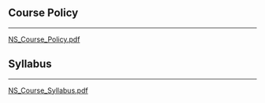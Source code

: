 
## Course Policy


---


[NS_Course_Policy.pdf](https://prod-files-secure.s3.us-west-2.amazonaws.com/cb8bfd8d-d68b-81fa-ac15-000328a0aab4/8cc47a18-c376-49be-8ccd-2c02c7f2846c/NS_Course_Policy.pdf?X-Amz-Algorithm=AWS4-HMAC-SHA256&X-Amz-Content-Sha256=UNSIGNED-PAYLOAD&X-Amz-Credential=ASIAZI2LB466W6RFN3VH%2F20250815%2Fus-west-2%2Fs3%2Faws4_request&X-Amz-Date=20250815T064756Z&X-Amz-Expires=3600&X-Amz-Security-Token=IQoJb3JpZ2luX2VjEA8aCXVzLXdlc3QtMiJGMEQCIDEePejhikBSZ2smnC4dVmARinBFpSkpldA4em72PKCtAiAMoHInwDxwOw3Gp7PVhFchdWsfSeiMi5DCVOAnBOy%2BjCr%2FAwhXEAAaDDYzNzQyMzE4MzgwNSIM6mWV7wg05FcLfPwTKtwDPNgme3wW1mxPpjaaCeEnF%2FjN5UsHkDqPgOQNnfdwQP42%2BSxqP21piBNQeB2VKNGqL0hM75TiE7VyCLvezs7a%2Ffp6d9FPQ9gyuQmzl7w%2F3wdGdFjYp%2FQSQ0yboBa%2Fetyy4AqZpMTpF%2Bg3wCc1scH0OIHRONgdxstgfWBzmb%2FQFX3iw2XmWSyuAe1V6phkZepEpdiJPQf9hZAaqW0wkLuRSvqe7YbqX1Z08s1WJrmEGhjs6oxKHYzPX2WqXVOHG7agZmda8D6Q70mpbaTl%2FlTaeYuRrvJuTJijAjnAGtko%2Bb%2B%2FH7y5nkgspr8TASUpwwoXkiT16GlvwrO0ewhIpe0WfCWskswEzsOhKBn%2FFBXgadnAgqjngcCnIMZc0Ens1QwRIztOE9xc4Lmf3z2jG9QeKl96mYQrljoVuI9wgVtHgW2g%2B7G93p1IQT6UE9nWvf1f7f01a0eRJD2UUg65FExofygtUfSEhrSpCkEjj7dcmBdt7h2HhtLrs3FRMcy4a%2BSWWJX1678LpNfwZACUg6OmbZoq%2Bg7%2FZVtRCwbWBu9SuEQEHHL66k%2FRfIgg1Kgf5hR1vYznO1XbpEYVJks5u9Uz2%2FPUY%2BmN6xdgsLtkiMscZVrJqBR3UAVZkmYyrSEw3qP7xAY6pgENlIk5KJe2rON3X9jkvPsWKr1PyMgijBJq1%2Fsnobdhe5CRkTDTc%2FYh4edCeFf0eQGyo2lapguaJ1qAjBCGV28Ai6Zco%2Bpc0KK7fk4B7WqH3dao39H6O7t2%2BfRVe9tMQFfLG5cBnyAw%2FAlxh52%2FhMqpviDa%2BfsZoBfFTdQPNlQXpIiKZQr0j6I4SaEQZultCLev6wmAWN80jnPcm71wpCulmdeRBrQ3&X-Amz-Signature=f0c723adc658f2a0000c500e6464f45b53430e3f4e5de04580d1ec49cf45f495&X-Amz-SignedHeaders=host&x-amz-checksum-mode=ENABLED&x-id=GetObject)


## Syllabus


---


[NS_Course_Syllabus.pdf](https://prod-files-secure.s3.us-west-2.amazonaws.com/cb8bfd8d-d68b-81fa-ac15-000328a0aab4/c86bcfe3-ff6e-4b2c-8af1-5193012261a6/NS_Course_Syllabus.pdf?X-Amz-Algorithm=AWS4-HMAC-SHA256&X-Amz-Content-Sha256=UNSIGNED-PAYLOAD&X-Amz-Credential=ASIAZI2LB466W6RFN3VH%2F20250815%2Fus-west-2%2Fs3%2Faws4_request&X-Amz-Date=20250815T064756Z&X-Amz-Expires=3600&X-Amz-Security-Token=IQoJb3JpZ2luX2VjEA8aCXVzLXdlc3QtMiJGMEQCIDEePejhikBSZ2smnC4dVmARinBFpSkpldA4em72PKCtAiAMoHInwDxwOw3Gp7PVhFchdWsfSeiMi5DCVOAnBOy%2BjCr%2FAwhXEAAaDDYzNzQyMzE4MzgwNSIM6mWV7wg05FcLfPwTKtwDPNgme3wW1mxPpjaaCeEnF%2FjN5UsHkDqPgOQNnfdwQP42%2BSxqP21piBNQeB2VKNGqL0hM75TiE7VyCLvezs7a%2Ffp6d9FPQ9gyuQmzl7w%2F3wdGdFjYp%2FQSQ0yboBa%2Fetyy4AqZpMTpF%2Bg3wCc1scH0OIHRONgdxstgfWBzmb%2FQFX3iw2XmWSyuAe1V6phkZepEpdiJPQf9hZAaqW0wkLuRSvqe7YbqX1Z08s1WJrmEGhjs6oxKHYzPX2WqXVOHG7agZmda8D6Q70mpbaTl%2FlTaeYuRrvJuTJijAjnAGtko%2Bb%2B%2FH7y5nkgspr8TASUpwwoXkiT16GlvwrO0ewhIpe0WfCWskswEzsOhKBn%2FFBXgadnAgqjngcCnIMZc0Ens1QwRIztOE9xc4Lmf3z2jG9QeKl96mYQrljoVuI9wgVtHgW2g%2B7G93p1IQT6UE9nWvf1f7f01a0eRJD2UUg65FExofygtUfSEhrSpCkEjj7dcmBdt7h2HhtLrs3FRMcy4a%2BSWWJX1678LpNfwZACUg6OmbZoq%2Bg7%2FZVtRCwbWBu9SuEQEHHL66k%2FRfIgg1Kgf5hR1vYznO1XbpEYVJks5u9Uz2%2FPUY%2BmN6xdgsLtkiMscZVrJqBR3UAVZkmYyrSEw3qP7xAY6pgENlIk5KJe2rON3X9jkvPsWKr1PyMgijBJq1%2Fsnobdhe5CRkTDTc%2FYh4edCeFf0eQGyo2lapguaJ1qAjBCGV28Ai6Zco%2Bpc0KK7fk4B7WqH3dao39H6O7t2%2BfRVe9tMQFfLG5cBnyAw%2FAlxh52%2FhMqpviDa%2BfsZoBfFTdQPNlQXpIiKZQr0j6I4SaEQZultCLev6wmAWN80jnPcm71wpCulmdeRBrQ3&X-Amz-Signature=6ff08c00c27ca03daf4f3f0459dd6cd410b07c343d5f9e80a491f26d63974265&X-Amz-SignedHeaders=host&x-amz-checksum-mode=ENABLED&x-id=GetObject)

